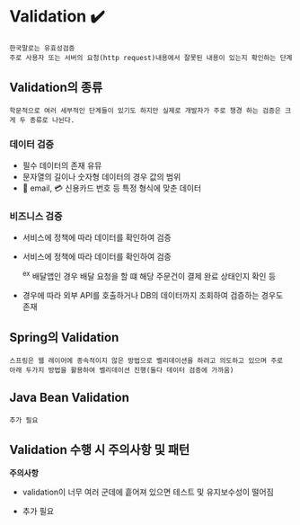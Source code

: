 # Validation ✔️
    
    한국말로는 유효성검증
    주로 사용자 또는 서버의 요청(http request)내용에서 잘못된 내용이 있는지 확인하는 단계

## Validation의 종류

    학문적으로 여러 세부적인 단계들이 있기도 하지만 실제로 개발자가 주로 챙경 하는 검증은 크게 두 종류로 나뉜다.

### 데이터 검증 

- 필수 데이터의 존재 유뮤
- 문자열의 길이나 숫자형 데이터의 경우 값의 범위
- :email: email, 💳 신용카드 번호 등 특정 형식에 맞춘 데이터  

### 비즈니스 검증

- 서비스에 정책에 따라 데이터를 확인하여 검증
- 서비스에 정책에 따라 데이터를 확인하여 검증 

    <sup>ex</sup> 배달앱인 경우 배달 요청을 할 떄 해당 주문건이 결제 완료 상태인지 확인 등

- 경우에 따라 외부 API를 호출하거나 DB의 데이터까지 조회하여 검증하는 경우도 존재


## Spring의 Validation

    스프링은 웹 레이어에 종속적이지 않은 방법으로 벨리데이션을 하려고 의도하고 있으며 주로 아래 두가지 방법을 활용하여 벨리데이션 진행(둘다 데이터 검증에 가까움)

## Java Bean Validation

    추가 필요

## Validation 수행 시 주의사항 및 패턴

**주의사항**

- validation이 너무 여러 군데에 흩어져 있으면 테스트 및 유지보수성이 떨어짐

- 추가 필요
